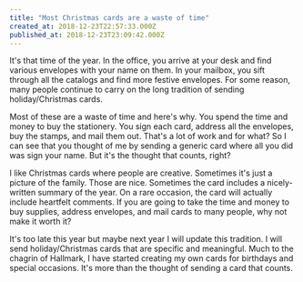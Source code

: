 ```yaml
---
title: "Most Christmas cards are a waste of time"
created_at: 2018-12-23T22:57:33.000Z
published_at: 2018-12-23T23:09:42.000Z
---
```

It's that time of the year. In the office, you arrive at your desk and find various envelopes with your name on them. In your mailbox, you sift through all the catalogs and find more festive envelopes. For some reason, many people continue to carry on the long tradition of sending holiday/Christmas cards. 

Most of these are a waste of time and here's why. You spend the time and money to buy the stationery. You sign each card, address all the envelopes, buy the stamps, and mail them out. That's a lot of work and for what? So I can see that you thought of me by sending a generic card where all you did was sign your name. But it's the thought that counts, right?

I like Christmas cards where people are creative. Sometimes it's just a picture of the family. Those are nice. Sometimes the card includes a nicely-written summary of the year. On a rare occasion, the card will actually include heartfelt comments. If you are going to take the time and money to buy supplies, address envelopes, and mail cards to many people, why not make it worth it? 

It's too late this year but maybe next year I will update this tradition. I will send holiday/Christmas cards that are specific and meaningful. Much to the chagrin of Hallmark, I have started creating my own cards for birthdays and special occasions. It's more than the thought of sending a card that counts.
